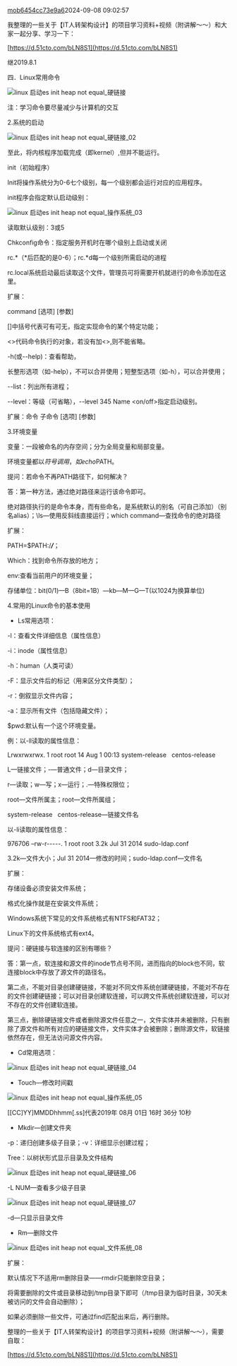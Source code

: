 
[mob6454cc73e9a6](https://blog.51cto.com/u_16099296)2024-09-08 09:02:57

我整理的一些关于【IT人转架构设计】的项目学习资料+视频（附讲解～～）和大家一起分享、学习一下：

[https://d.51cto.com/bLN8S1](https://d.51cto.com/bLN8S1)

继2019.8.1

四．Linux常用命令

![linux 启动es init heap not equal_硬链接](https://s2.51cto.com/images/blog/202409/08014500_66dc911c82fdb56640.png?x-oss-process=image/watermark,size_16,text_QDUxQ1RP5Y2a5a6i,color_FFFFFF,t_30,g_se,x_10,y_10,shadow_20,type_ZmFuZ3poZW5naGVpdGk=/resize,m_fixed,w_1184)

注：学习命令要尽量减少与计算机的交互

2.系统的启动

![linux 启动es init heap not equal_硬链接_02](https://s2.51cto.com/images/blog/202409/08014500_66dc911c94e9920039.png?x-oss-process=image/watermark,size_16,text_QDUxQ1RP5Y2a5a6i,color_FFFFFF,t_30,g_se,x_10,y_10,shadow_20,type_ZmFuZ3poZW5naGVpdGk=/resize,m_fixed,w_1184)

至此，将内核程序加载完成（即kernel）,但并不能运行。

init（初始程序）

Init将操作系统分为0-6七个级别，每一个级别都会运行对应的应用程序。

init程序会指定默认启动级别：

![linux 启动es init heap not equal_操作系统_03](https://s2.51cto.com/images/blog/202409/08014500_66dc911cabed657875.png?x-oss-process=image/watermark,size_16,text_QDUxQ1RP5Y2a5a6i,color_FFFFFF,t_30,g_se,x_10,y_10,shadow_20,type_ZmFuZ3poZW5naGVpdGk=/resize,m_fixed,w_1184)

读取默认级别：3或5

Chkconfig命令：指定服务开机时在哪个级别上启动或关闭

rc.\*（\*后匹配的是0-6）；rc.\*d每一个级别所需启动的进程

rc.local系统启动最后读取这个文件，管理员可将需要开机就进行的命令添加在这里。

扩展：

command \[选项\] \[参数\]

\[\]中括号代表可有可无，指定实现命令的某个特定功能；

\<>代码命令执行的对象，若没有加\<>,则不能省略。

-h(或--help)：查看帮助，

长整形选项（如-help），不可以合并使用；短整型选项（如-h），可以合并使用；

--list：列出所有进程；

--level：等级（可省略），--level 345 Name \<on/off>指定启动级别。

扩展：命令 子命令 \[选项\] \[参数\]

3.环境变量

变量：一段被命名的内存空间；分为全局变量和局部变量。

环境变量都以$符号调用，如echo$PATH。

提问：若命令不再PATH路径下，如何解决？

答：第一种方法，通过绝对路径来运行该命令即可。

绝对路径执行的是命令本身，而有些命名，是系统默认的别名（可自己添加）（别名alias）；\\ls—使用反斜线直接运行；which command—查找命令的绝对路径

扩展：

PATH=$PATH:/***/***；

Which：找到命令所存放的地方；

env:查看当前用户的环境变量；

存储单位：bit(0/1)—B（8bit=1B）—kb—M—G—T(以1024为换算单位)

4.常用的Linux命令的基本使用

- Ls常用选项：

-l：查看文件详细信息（属性信息）

-i：inode（属性信息）

-h：human（人类可读）

-F：显示文件后的标记（用来区分文件类型）；

-r：倒叙显示文件内容；

-a：显示所有文件（包括隐藏文件）；

$pwd:默认有一个这个环境变量。

例：以-ll读取的属性信息：

Lrwxrwxrwx. 1 root root 14 Aug 1 00:13 system-release   centos-release

L—链接文件；-—普通文件；d—目录文件；

r—读取；w—写；x—运行；.—特殊权限位；

root—文件所属主；root—文件所属组；

system-release   centos-release—链接文件名

以-li读取的属性信息：

976706 –rw-r-----. 1 root root 3.2k Jul 31 2014 sudo-ldap.conf

3.2k—文件大小；Jul 31 2014—修改的时间；sudo-ldap.conf—文件名

扩展：

存储设备必须安装文件系统；

格式化操作就是在安装文件系统；

Windows系统下常见的文件系统格式有NTFS和FAT32；

Linux下的文件系统格式有ext4。

提问：硬链接与软连接的区别有哪些？

答：第一点，软连接和源文件的inode节点号不同，进而指向的block也不同，软连接block中存放了源文件的路径名。

第二点，不能对目录创建硬链接，不能对不同文件系统创建硬链接，不能对不存在的文件创建硬链接；可以对目录创建软连接，可以跨文件系统创建软连接，可以对不存在的文件创建软连接。

第三点，删除硬链接文件或者删除源文件任意之一，文件实体并未被删除，只有删除了源文件和所有对应的硬链接文件，文件实体才会被删除；删除源文件，软链接依然存在，但无法访问源文件内容。

- Cd常用选项：

![linux 启动es init heap not equal_硬链接_04](https://s2.51cto.com/images/blog/202409/08014500_66dc911cc3c9247605.png?x-oss-process=image/watermark,size_16,text_QDUxQ1RP5Y2a5a6i,color_FFFFFF,t_30,g_se,x_10,y_10,shadow_20,type_ZmFuZ3poZW5naGVpdGk=/resize,m_fixed,w_1184)

- Touch—修改时间戳

![linux 启动es init heap not equal_操作系统_05](https://s2.51cto.com/images/blog/202409/08014500_66dc911cdbb0e76044.png?x-oss-process=image/watermark,size_16,text_QDUxQ1RP5Y2a5a6i,color_FFFFFF,t_30,g_se,x_10,y_10,shadow_20,type_ZmFuZ3poZW5naGVpdGk=/resize,m_fixed,w_1184)

\[\[CC\]YY\]MMDDhhmm\[.ss\]代表2019年 08月 01日 16时 36分 10秒

- Mkdir—创建文件夹

-p：递归创建多级子目录；-v：详细显示创建过程；

Tree：以树状形式显示目录及文件结构

![linux 启动es init heap not equal_硬链接_06](https://s2.51cto.com/images/blog/202409/08014501_66dc911d1472531240.png?x-oss-process=image/watermark,size_16,text_QDUxQ1RP5Y2a5a6i,color_FFFFFF,t_30,g_se,x_10,y_10,shadow_20,type_ZmFuZ3poZW5naGVpdGk=/resize,m_fixed,w_1184)

-L NUM—查看多少级子目录

![linux 启动es init heap not equal_硬链接_07](https://s2.51cto.com/images/blog/202409/08014501_66dc911d430b972938.png?x-oss-process=image/watermark,size_16,text_QDUxQ1RP5Y2a5a6i,color_FFFFFF,t_30,g_se,x_10,y_10,shadow_20,type_ZmFuZ3poZW5naGVpdGk=/resize,m_fixed,w_1184)

-d—只显示目录文件

- Rm—删除文件

![linux 启动es init heap not equal_文件系统_08](https://s2.51cto.com/images/blog/202409/08014501_66dc911d54ea88206.png?x-oss-process=image/watermark,size_16,text_QDUxQ1RP5Y2a5a6i,color_FFFFFF,t_30,g_se,x_10,y_10,shadow_20,type_ZmFuZ3poZW5naGVpdGk=/resize,m_fixed,w_1184)

扩展：

默认情况下不适用rm删除目录——rmdir只能删除空目录；

将需要删除的文件或目录移动到/tmp目录下即可（/tmp目录为临时目录，30天未被访问的文件会自动删除）；

如果必须删除一些文件，可通过find匹配出来后，再行删除。

整理的一些关于【IT人转架构设计】的项目学习资料+视频（附讲解～～），需要自取：

[https://d.51cto.com/bLN8S1](https://d.51cto.com/bLN8S1)
